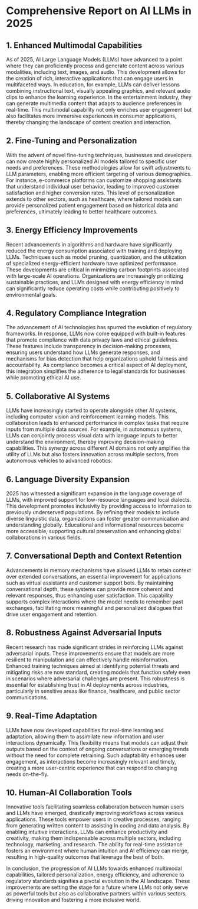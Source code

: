 # Comprehensive Report on AI LLMs in 2025

## 1. Enhanced Multimodal Capabilities
As of 2025, AI Large Language Models (LLMs) have advanced to a point where they can proficiently process and generate content across various modalities, including text, images, and audio. This development allows for the creation of rich, interactive applications that can engage users in multifaceted ways. In education, for example, LLMs can deliver lessons combining instructional text, visually appealing graphics, and relevant audio clips to enhance the learning experience. In the entertainment industry, they can generate multimedia content that adapts to audience preferences in real-time. This multimodal capability not only enriches user engagement but also facilitates more immersive experiences in consumer applications, thereby changing the landscape of content creation and interaction.

## 2. Fine-Tuning and Personalization
With the advent of novel fine-tuning techniques, businesses and developers can now create highly personalized AI models tailored to specific user needs and preferences. These methodologies allow for swift adjustments to LLM parameters, enabling more efficient targeting of various demographics. For instance, e-commerce platforms can customize shopping assistants that understand individual user behavior, leading to improved customer satisfaction and higher conversion rates. This level of personalization extends to other sectors, such as healthcare, where tailored models can provide personalized patient engagement based on historical data and preferences, ultimately leading to better healthcare outcomes.

## 3. Energy Efficiency Improvements
Recent advancements in algorithms and hardware have significantly reduced the energy consumption associated with training and deploying LLMs. Techniques such as model pruning, quantization, and the utilization of specialized energy-efficient hardware have optimized performance. These developments are critical in minimizing carbon footprints associated with large-scale AI operations. Organizations are increasingly prioritizing sustainable practices, and LLMs designed with energy efficiency in mind can significantly reduce operating costs while contributing positively to environmental goals.

## 4. Regulatory Compliance Integration
The advancement of AI technologies has spurred the evolution of regulatory frameworks. In response, LLMs now come equipped with built-in features that promote compliance with data privacy laws and ethical guidelines. These features include transparency in decision-making processes, ensuring users understand how LLMs generate responses, and mechanisms for bias detection that help organizations uphold fairness and accountability. As compliance becomes a critical aspect of AI deployment, this integration simplifies the adherence to legal standards for businesses while promoting ethical AI use.

## 5. Collaborative AI Systems
LLMs have increasingly started to operate alongside other AI systems, including computer vision and reinforcement learning models. This collaboration leads to enhanced performance in complex tasks that require inputs from multiple data sources. For example, in autonomous systems, LLMs can conjointly process visual data with language inputs to better understand the environment, thereby improving decision-making capabilities. This synergy across different AI domains not only amplifies the utility of LLMs but also fosters innovation across multiple sectors, from autonomous vehicles to advanced robotics.

## 6. Language Diversity Expansion
2025 has witnessed a significant expansion in the language coverage of LLMs, with improved support for low-resource languages and local dialects. This development promotes inclusivity by providing access to information to previously underserved populations. By refining their models to include diverse linguistic data, organizations can foster greater communication and understanding globally. Educational and informational resources become more accessible, supporting cultural preservation and enhancing global collaborations in various fields.

## 7. Conversational Depth and Context Retention
Advancements in memory mechanisms have allowed LLMs to retain context over extended conversations, an essential improvement for applications such as virtual assistants and customer support bots. By maintaining conversational depth, these systems can provide more coherent and relevant responses, thus enhancing user satisfaction. This capability supports complex interactions where the model needs to remember past exchanges, facilitating more meaningful and personalized dialogues that drive user engagement and retention.

## 8. Robustness Against Adversarial Inputs
Recent research has made significant strides in reinforcing LLMs against adversarial inputs. These improvements ensure that models are more resilient to manipulation and can effectively handle misinformation. Enhanced training techniques aimed at identifying potential threats and mitigating risks are now standard, creating models that function safely even in scenarios where adversarial challenges are present. This robustness is essential for establishing trust in AI deployments across industries, particularly in sensitive areas like finance, healthcare, and public sector communications.

## 9. Real-Time Adaptation
LLMs have now developed capabilities for real-time learning and adaptation, allowing them to assimilate new information and user interactions dynamically. This flexibility means that models can adjust their outputs based on the context of ongoing conversations or emerging trends without the need for complete retraining. Such adaptability enhances user engagement, as interactions become increasingly relevant and timely, creating a more user-centric experience that can respond to changing needs on-the-fly.

## 10. Human-AI Collaboration Tools
Innovative tools facilitating seamless collaboration between human users and LLMs have emerged, drastically improving workflows across various applications. These tools empower users in creative processes, ranging from generating written content to assisting in coding and data analysis. By enabling intuitive interactions, LLMs can enhance productivity and creativity, making them indispensable across multiple sectors, including technology, marketing, and research. The ability for real-time assistance fosters an environment where human intuition and AI efficiency can merge, resulting in high-quality outcomes that leverage the best of both.

In conclusion, the progression of AI LLMs towards enhanced multimodal capabilities, tailored personalization, energy efficiency, and adherence to regulatory standards signifies a pivotal evolution in the AI landscape. These improvements are setting the stage for a future where LLMs not only serve as powerful tools but also as collaborative partners within various sectors, driving innovation and fostering a more inclusive world.